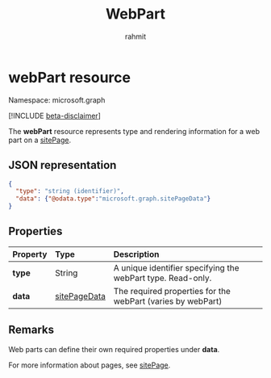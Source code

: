 ﻿---
author: rahmit
description: "The webPart resource represents type and rendering information for a web part on a sitePage."
ms.date: 09/01/2018
title: WebPart
localization_priority: Normal
ms.prod: "sharepoint"
doc_type: resourcePageType
---

# webPart resource

Namespace: microsoft.graph

[!INCLUDE [beta-disclaimer](../../includes/beta-disclaimer.md)]

The **webPart** resource represents type and rendering information for a web part on a [sitePage](sitepage.md).

## JSON representation

<!-- {
  "blockType": "resource",
  "optionalProperties": [  ],
  "@odata.type": "microsoft.graph.webPart"
}-->

```json
{
  "type": "string (identifier)",
  "data": {"@odata.type":"microsoft.graph.sitePageData"}
}
```

## Properties

| Property | Type             | Description                                                 |
| :------- | :--------------- | :---------------------------------------------------------- |
| **type** | String           | A unique identifier specifying the webPart type. Read-only. |
| **data** | [sitePageData][] | The required properties for the webPart (varies by webPart) |

[sitePageData]: sitepagedata.md

## Remarks

Web parts can define their own required properties under **data**.

For more information about pages, see [sitePage](sitepage.md).

<!--
{
  "type": "#page.annotation",
  "description": "Defines a control resource",
  "keywords": "",
  "section": "documentation",
  "tocPath": "Control",
  "suppressions": []
}
-->
